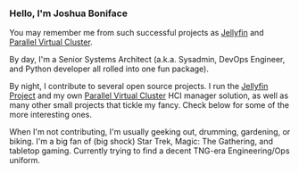 ### Hello, I'm Joshua Boniface

You may remember me from such successful projects as [Jellyfin](https://github.com/jellyfin) and [Parallel Virtual Cluster](https://github.com/parallelvirtualcluster).

By day, I'm a Senior Systems Architect (a.k.a. Sysadmin, DevOps Engineer, and Python developer all rolled into one fun package).

By night, I contribute to several open source projects. I run the [Jellyfin Project](https://jellyfin.org) and my own [Parallel Virtual Cluster](https://docs.parallelvirtualcluster.org) HCI manager solution, as well as many other small projects that tickle my fancy. Check below for some of the more interesting ones.

When I'm not contributing, I'm usually geeking out, drumming, gardening, or biking. I'm a big fan of (big shock) Star Trek, Magic: The Gathering, and tabletop gaming. Currently trying to find a decent TNG-era Engineering/Ops uniform.
